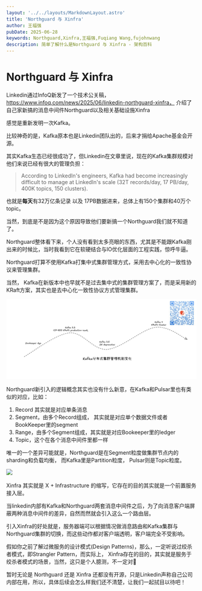 ```yaml
---
layout: '../../layouts/MarkdownLayout.astro'
title: 'Northguard 与 Xinfra'
author: 王福强
pubDate: 2025-06-28
keywords: Northguard,Xinfra,王福强,Fuqiang Wang,fujohnwang
description: 简单了解什么是Northguard 与 Xinfra - 架构百科
---
```



# Northguard 与 Xinfra


Linkedin通过InfoQ新发了一个技术公关稿，https://www.infoq.com/news/2025/06/linkedin-northguard-xinfra， 介绍了自己家新搞的消息中间件Northguard以及相关基础设施Xinfra

感觉是重新发明一次Kafka。

比较神奇的是，Kafka原本也是Linkedin团队出的，后来才捐给Apache基金会开源。

其实Kafka生态已经很成功了，但Linkedin在文章里说，现在的Kafka集群规模对他们来说已经有很大的管理负担：

> According to LinkedIn's engineers, Kafka had become increasingly difficult to manage at LinkedIn's scale (32T records/day, 17 PB/day, 400K topics, 150 clusters).

也就是**每天**有32万亿条记录 以及 17PB数据进来，总体上有150个集群和40万个topic。

当然，到底是不是因为这个原因导致他们要新搞一个Northguard我们就不知道了。

Northguard整体看下来，个人没有看到太多亮眼的东西，尤其是不能跟Kafka刚出来的时候比，当时我看到它在软硬结合与IO优化层面的工程实践，惊呼牛逼。

Northguard打算不使用Kafka打集中式集群管理方式，采用去中心化的一致性协议来管理集群。

当然， Kafka在新版本中也早就不是过去集中式的集群管理方案了，而是采用新的KRaft方案，其实也是去中心化一致性协议方式管理集群。

![](./images/kafka-cluster-kraft.jpg)


Northguard新引入的逻辑概念其实也没有什么新意，在Kafka和Pulsar里也有类似的对应，比如：

1. Record 其实就是对应单条消息
2. Segment，由多个Record组成， 其实就是对应单个数据文件或者BookKeeper里的segment
3. Range，由多个Segment组成，其实就是对应Bookeeper里的ledger
4. Topic，这个在各个消息中间件里都一样


唯一的一个差异可能就是，Northguard是在Segment粒度做集群节点内的sharding和负载均衡， 而Kafka里是Partition粒度， Pulsar则是Topic粒度。

![](https://imgopt.infoq.com/fit-in/3000x4000/filters:quality(85)/filters:no_upscale()/news/2025/06/linkedin-northguard-xinfra/en/resources/1LinkedIn-Northguard-Segment-Balancing-1750758765365.png)


Xinfra 其实就是 X + Infrastructure 的缩写，它存在的目的其实就是一个前置服务接入层。

当linkedin内部有Kafka和Northguard两套消息中间件之后，为了向消息客户端屏蔽两种消息中间件的差异，自然而然就会引入这么一个路由层。

引入Xinfra的好处就是，服务器端可以根据情况做消息路由和Kafka集群与Northguard集群的切换，而这些动作都对客户端透明，客户端完全不受影响。

假如你之前了解过微服务的设计模式(Design Patterns)，那么，一定听说过绞杀者模式，即Strangler Pattern，而实际上， Xinfra存在的目的，其实就是服务于绞杀者模式的场景，当然，这只是个人臆测，不一定对🤪

暂时无论是 Northguard 还是 Xinfra 还都没有开源，只是Linkedin声称自己公司内部在用，所以，具体后续会怎么样我们还不清楚，让我们一起拭目以待吧！


